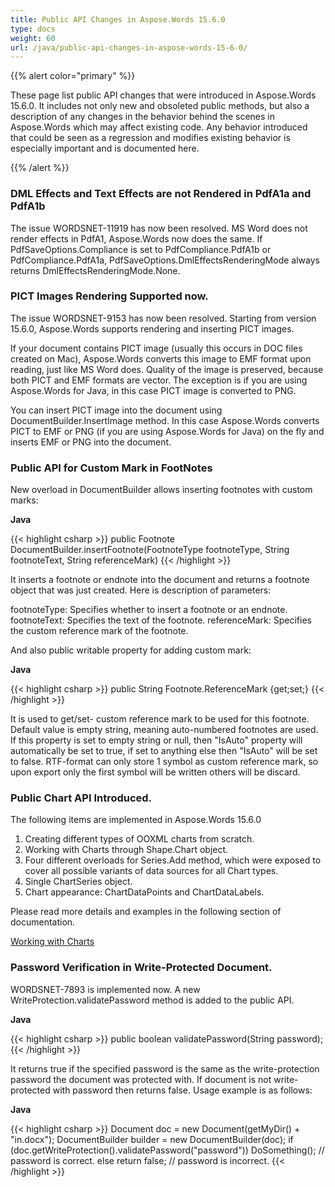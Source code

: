 ```yaml
---
title: Public API Changes in Aspose.Words 15.6.0
type: docs
weight: 60
url: /java/public-api-changes-in-aspose-words-15-6-0/
---
```


{{% alert color="primary" %}} 

These page list public API changes that were introduced in Aspose.Words 15.6.0. It includes not only new and obsoleted public methods, but also a description of any changes in the behavior behind the scenes in Aspose.Words which may affect existing code. Any behavior introduced that could be seen as a regression and modifies existing behavior is especially important and is documented here.

{{% /alert %}} 
### **DML Effects and Text Effects are not Rendered in PdfA1a and PdfA1b**
The issue WORDSNET-11919 has now been resolved. MS Word does not render effects in PdfA1, Aspose.Words now does the same. If PdfSaveOptions.Compliance is set to PdfCompliance.PdfA1b or PdfCompliance.PdfA1a, PdfSaveOptions.DmlEffectsRenderingMode always returns DmlEffectsRenderingMode.None.
### **PICT Images Rendering Supported now.**
The issue WORDSNET-9153 has now been resolved. Starting from version 15.6.0, Aspose.Words supports rendering and inserting PICT images.

If your document contains PICT image (usually this occurs in DOC files created on Mac), Aspose.Words converts this image to EMF format upon reading, just like MS Word does. Quality of the image is preserved, because both PICT and EMF formats are vector. The exception is if you are using Aspose.Words for Java, in this case PICT image is converted to PNG.

You can insert PICT image into the document using DocumentBuilder.InsertImage method. In this case Aspose.Words converts PICT to EMF or PNG (if you are using Aspose.Words for Java) on the fly and inserts EMF or PNG into the document.
### **Public API for Custom Mark in FootNotes**
New overload in DocumentBuilder allows inserting footnotes with custom marks:

**Java**

{{< highlight csharp >}}
public Footnote DocumentBuilder.insertFootnote(FootnoteType footnoteType, String footnoteText, String referenceMark)
{{< /highlight >}}

It inserts a footnote or endnote into the document and returns a footnote object that was just created. Here is description of parameters:

footnoteType: Specifies whether to insert a footnote or an endnote.
footnoteText: Specifies the text of the footnote.
referenceMark: Specifies the custom reference mark of the footnote.

And also public writable property for adding custom mark:

**Java**

{{< highlight csharp >}}
public String Footnote.ReferenceMark {get;set;}
{{< /highlight >}}

It is used to get/set- custom reference mark to be used for this footnote. Default value is empty string, meaning auto-numbered footnotes are used. If this property is set to empty string or null, then "IsAuto" property will automatically be set to true, if set to anything else then "IsAuto" will be set to false. RTF-format can only store 1 symbol as custom reference mark, so upon export only the first symbol will be written others will be discard.
### **Public Chart API Introduced.**
The following items are implemented in Aspose.Words 15.6.0

1. Creating different types of OOXML charts from scratch.
1. Working with Charts through Shape.Chart object.
1. Four different overloads for Series.Add method, which were exposed to cover all possible variants of data sources for all Chart types.
1. Single ChartSeries object.
1. Chart appearance: ChartDataPoints and ChartDataLabels.

Please read more details and examples in the following section of documentation.

[Working with Charts](https://docs.aspose.com/words/java/working-with-charts/)
### **Password Verification in Write-Protected Document.**
WORDSNET-7893 is implemented now. A new WriteProtection.validatePassword method is added to the public API.

**Java**

{{< highlight csharp >}}
public boolean validatePassword(String password);
{{< /highlight >}}

It returns true if the specified password is the same as the write-protection password the document was protected with. If document is not write-protected with password then returns false.
Usage example is as follows:

**Java**

{{< highlight csharp >}}
Document doc = new Document(getMyDir() + "in.docx");
DocumentBuilder builder = new DocumentBuilder(doc);
if (doc.getWriteProtection().validatePassword("password"))
    DoSomething();
 // password is correct.
else
    return false;
 // password is incorrect.
{{< /highlight >}}
